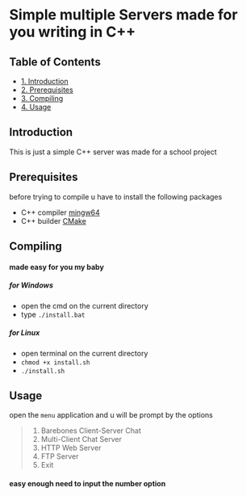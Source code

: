 # Simple multiple Servers made for you writing in C++ 

## Table of Contents

<!-- TOC depthFrom:2 -->


- [1. Introduction](##Introduction)
- [2. Prerequisites](##Prerequisites)
- [3. Compiling](##Compiling)
- [4. Usage](##Usage)

## Introduction 

This is just a simple C++ server was made for a school project 

## Prerequisites 

before trying to compile u have to install the following packages 
- C++ compiler [mingw64](https://sourceforge.net/projects/mingw-w64/)
- C++ builder [CMake](https://cmake.org/download/) 


## Compiling 

#### made easy for you my baby 
##### for Windows  
- open the cmd on the current directory 
- type `./install.bat` 

##### for Linux 
- open terminal on the current directory 
- `chmod +x install.sh` 
- `./install.sh`

## Usage 

open the `menu` application and u will be prompt by the options 
>1. Barebones Client-Server Chat
>2. Multi-Client Chat Server
>3. HTTP Web Server
>4. FTP Server
>5. Exit
 
 #### easy enough need to input the number option
 

